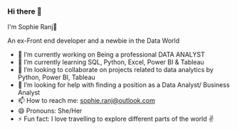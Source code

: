### Hi there 👋

I'm Sophie Ranj🙌

An ex-Front end developer and a newbie in the Data World

- 🔭 I’m currently working on Being a professional DATA ANALYST
- 🌱 I’m currently learning SQL, Python, Excel, Power BI & Tableau
- 👯 I’m looking to collaborate on projects related to data analytics by Python, Power BI, Tableau 
- 🤔 I’m looking for help with finding a position as a Data Analyst/ Business Analyst
- 📫 How to reach me: sophie.ranj@outlook.com
- 😄 Pronouns: She/Her
- ⚡ Fun fact: I love travelling to explore different parts of the world ✌️

